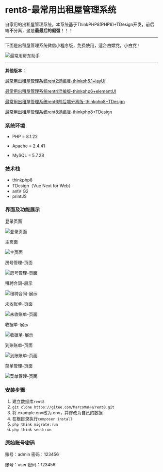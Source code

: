 # rent8-最常用出租屋管理系统

自家用的出租屋管理系统。本系统基于ThinkPHP8(PHP8)+TDesign开发，前后端**不**分离，这是**最最后的倔强**！！！

---

下面是出租屋管理系统微信小程序版，免费使用，适合白嫖党，小白党！

![最常用房东助手](https://gitee.com/MarcoMaHH/picture/raw/master/project.jpg)

---

**其他版本**：

[最常用出租屋管理系统rent2混编版-thinkph5.1+layUi](https://gitee.com/MarcoMaHH/rent2)

[最常用出租屋管理系统rent4混编版-thinkphp6+elementUI](https://gitee.com/MarcoMaHH/rent4)

[最常用出租屋管理系统rent6前后端分离版-thinkphp8+TDesign](https://gitee.com/MarcoMaHH/rent6)

[最常用出租屋管理系统rent8混编版-thinkphp8+TDesign](https://gitee.com/MarcoMaHH/rent8)

### 系统环境

- PHP = 8.1.22

- Apache = 2.4.41

- MySQL = 5.7.28

### 技术栈

- thinkphp8
- TDesign（Vue Next for Web）
- antV G2
- printJS

### 界面及功能展示

登录页面

![登录页面](https://gitee.com/MarcoMaHH/rent8/raw/master/picture/login.jpg)

主页面

![主页面](https://gitee.com/MarcoMaHH/rent4/raw/master/picture/index.jpg)

房号管理-页面

![房号管理-页面](https://gitee.com/MarcoMaHH/rent8/raw/master/picture/number.jpg)

租聘合同-展示

![租聘合同-展示](https://gitee.com/MarcoMaHH/rent8/raw/master/picture/contract.png)

未收账单-页面

![未收账单-页面](https://gitee.com/MarcoMaHH/rent8/raw/master/picture/uncollect.jpg)

收据单-展示

![收据单-展示](https://gitee.com/MarcoMaHH/rent8/raw/master/picture/rent.jpg)

到账账单-页面

![到账账单-页面](https://gitee.com/MarcoMaHH/rent8/raw/master/picture/collect.jpg)

菜单管理-页面

![菜单管理-页面](https://gitee.com/MarcoMaHH/rent8/raw/master/picture/menu.jpg)

### 安装步骤

1. 建立数据库`rent8`
2. `git clone https://gitee.com/MarcoMaHH/rent8.git`
3. 将.example.env改为.env，并修改为自己的数据
4. 在根目录执行`composer install`
5. `php think migrate:run`
6. `php think seed:run`

### 原始账号密码

账号：admin  密码：123456

账号：user   密码：123456